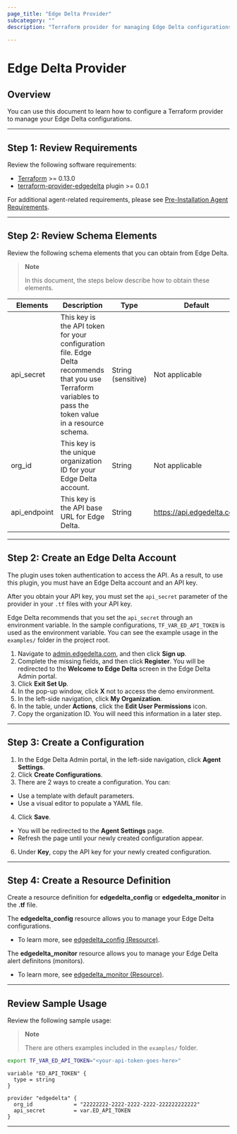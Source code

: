 ```yaml
---
page_title: "Edge Delta Provider"
subcategory: ""
description: "Terraform provider for managing Edge Delta configurations"
  
---
```


# Edge Delta Provider

## Overview

You can use this document to learn how to configure a Terraform provider to manage your Edge Delta configurations. 

***

## Step 1: Review Requirements

Review the following software requirements: 

* [Terraform](https://www.terraform.io/downloads.html) >= 0.13.0
* [terraform-provider-edgedelta](https://github.com/edgedelta/terraform-provider-edgedelta) plugin >= 0.0.1

For additional agent-related requirements, please see [Pre-Installation Agent Requirements](https://docs.edgedelta.com/agent-requirements/). 

***

## Step 2: Review Schema Elements

Review the following schema elements that you can obtain from Edge Delta.

> **Note**
> 
> In this document, the steps below describe how to obtain these elements.


| Elements          | Description                                                                                                                                                  | Type               | Default                   | Required? |
|--------------|--------------------------------------------------------------------------------------------------------------------------------------------------------------|--------------------|---------------------------|-----------|
| api_secret   | This key is the API token for your configuration file. Edge Delta recommends that you use Terraform variables to pass the token value in a resource schema.  | String (sensitive) | Not applicable            | Yes       |
| org_id       | This key is the unique organization ID for your Edge Delta account.                                                                                          | String             | Not applicable            | Yes       |
| api_endpoint | This key is the API base URL for Edge Delta.                                                                                                                 | String             | https://api.edgedelta.com | No        |

***

## Step 2: Create an Edge Delta Account

The plugin uses token authentication to access the API. As a result, to use this plugin, you must have an Edge Delta account and an API key.

After you obtain your API key, you must set the `api_secret` parameter of the provider in your `.tf` files with your API key.

Edge Delta recommends that you set the `api_secret` through an environment variable. In the sample configurations, `TF_VAR_ED_API_TOKEN` is used as the environment variable. You can see the example usage in the `examples/` folder in the project root.

1. Navigate to [admin.edgedelta.com](https://admin.edgedelta.com/), and then click **Sign up**.
2. Complete the missing fields, and then click **Register**. You will be redirected to the **Welcome to Edge Delta** screen in the Edge Delta Admin portal.
3. Click **Exit Set Up**.
4. In the pop-up window, click **X** not to access the demo environment. 
5. In the left-side navigation, click **My Organization**. 
6. In the table, under **Actions**, click the **Edit User Permissions** icon. 
7. Copy the organization ID. You will need this information in a later step. 

***

## Step 3: Create a Configuration

1. In the Edge Delta Admin portal, in the left-side navigation, click **Agent Settings**. 
2. Click **Create Configurations**. 
3. There are 2 ways to create a configuration. You can:
  * Use a template with default parameters. 
  * Use a visual editor to populate a YAML file. 
4. Click **Save**. 
  * You will be redirected to the **Agent Settings** page. 
  * Refresh the page until your newly created configuration appear. 
6. Under **Key**, copy the API key for your newly created configuration. 

***

## Step 4: Create a Resource Definition 

Create a resource definition for **edgedelta_config** or **edgedelta_monitor** in the **.tf** file.

The **edgedelta_config** resource allows you to manage your Edge Delta configurations.
  * To learn more, see [edgedelta_config (Resource)](resources/config.md).

The **edgedelta_monitor** resource allows you to manage your Edge Delta alert definitons (monitors). 
  * To learn more, see [edgedelta_monitor (Resource)](resources/monitor.md).

***

## Review Sample Usage 

Review the following sample usage: 

> **Note**
> 
> There are others examples included in the `examples/` folder.


```bash
export TF_VAR_ED_API_TOKEN="<your-api-token-goes-here>"
```

```hcl
variable "ED_API_TOKEN" {
  type = string
}

provider "edgedelta" {
  org_id             = "22222222-2222-2222-2222-222222222222"
  api_secret         = var.ED_API_TOKEN
}
```


***

